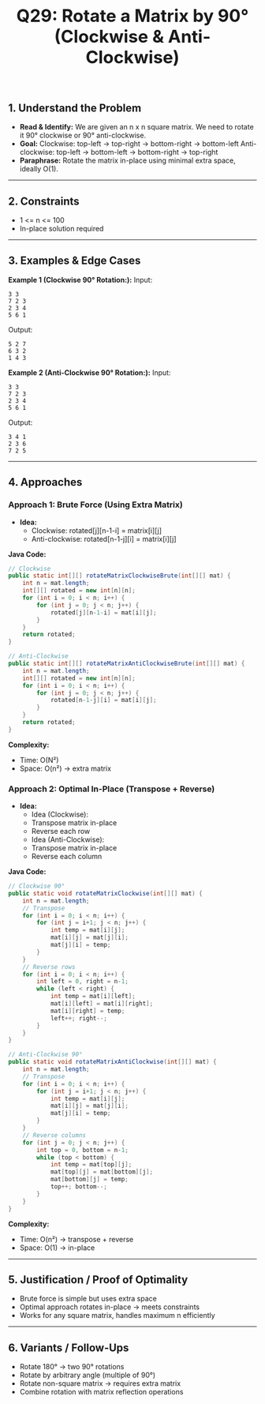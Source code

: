 <!-- #region 29-Rotate a Matrix by 90° (Clockwise & Anti-Clockwise) -->

<br>
<h1 style="text-align:center; font-size:2.5em; font-weight:bold;">Q29: Rotate a Matrix by 90° (Clockwise & Anti-Clockwise)</h1>
<br>

## 1. Understand the Problem
- **Read & Identify:** We are given an n x n square matrix. We need to rotate it 90° clockwise or 90° anti-clockwise.
- **Goal:** Clockwise: top-left → top-right → bottom-right → bottom-left  Anti-clockwise: top-left → bottom-left → bottom-right → top-right
- **Paraphrase:** Rotate the matrix in-place using minimal extra space, ideally O(1).

---

## 2. Constraints

- 1 <= n <= 100
- In-place solution required


---

## 3. Examples & Edge Cases

**Example 1 (Clockwise 90° Rotation:):**
Input:
```text
3 3
7 2 3
2 3 4
5 6 1
```
Output:
```text
5 2 7
6 3 2
1 4 3
```

**Example 2 (Anti-Clockwise 90° Rotation:):**
Input:
```text
3 3
7 2 3
2 3 4
5 6 1
```
Output:
```text
3 4 1
2 3 6
7 2 5
```


---

## 4. Approaches

### Approach 1: Brute Force (Using Extra Matrix)

- **Idea:**
  - Clockwise: rotated[j][n-1-i] = matrix[i][j]
  - Anti-clockwise: rotated[n-1-j][i] = matrix[i][j]

**Java Code:**
```java
// Clockwise
public static int[][] rotateMatrixClockwiseBrute(int[][] mat) {
    int n = mat.length;
    int[][] rotated = new int[n][n];
    for (int i = 0; i < n; i++) {
        for (int j = 0; j < n; j++) {
            rotated[j][n-1-i] = mat[i][j];
        }
    }
    return rotated;
}

// Anti-Clockwise
public static int[][] rotateMatrixAntiClockwiseBrute(int[][] mat) {
    int n = mat.length;
    int[][] rotated = new int[n][n];
    for (int i = 0; i < n; i++) {
        for (int j = 0; j < n; j++) {
            rotated[n-1-j][i] = mat[i][j];
        }
    }
    return rotated;
}
```

**Complexity:**
- Time: O(N²)
- Space: O(n²) → extra matrix

### Approach 2: Optimal In-Place (Transpose + Reverse)

- **Idea:**
  - Idea (Clockwise):
  - Transpose matrix in-place
  - Reverse each row
  - Idea (Anti-Clockwise):
  - Transpose matrix in-place
  - Reverse each column

**Java Code:**
```java
// Clockwise 90°
public static void rotateMatrixClockwise(int[][] mat) {
    int n = mat.length;
    // Transpose
    for (int i = 0; i < n; i++) {
        for (int j = i+1; j < n; j++) {
            int temp = mat[i][j];
            mat[i][j] = mat[j][i];
            mat[j][i] = temp;
        }
    }
    // Reverse rows
    for (int i = 0; i < n; i++) {
        int left = 0, right = n-1;
        while (left < right) {
            int temp = mat[i][left];
            mat[i][left] = mat[i][right];
            mat[i][right] = temp;
            left++; right--;
        }
    }
}

// Anti-Clockwise 90°
public static void rotateMatrixAntiClockwise(int[][] mat) {
    int n = mat.length;
    // Transpose
    for (int i = 0; i < n; i++) {
        for (int j = i+1; j < n; j++) {
            int temp = mat[i][j];
            mat[i][j] = mat[j][i];
            mat[j][i] = temp;
        }
    }
    // Reverse columns
    for (int j = 0; j < n; j++) {
        int top = 0, bottom = n-1;
        while (top < bottom) {
            int temp = mat[top][j];
            mat[top][j] = mat[bottom][j];
            mat[bottom][j] = temp;
            top++; bottom--;
        }
    }
}
```

**Complexity:**
- Time: O(n²) → transpose + reverse
- Space: O(1) → in-place


---

## 5. Justification / Proof of Optimality

- Brute force is simple but uses extra space
- Optimal approach rotates in-place → meets constraints
- Works for any square matrix, handles maximum n efficiently

---

## 6. Variants / Follow-Ups

- Rotate 180° → two 90° rotations
- Rotate by arbitrary angle (multiple of 90°)
- Rotate non-square matrix → requires extra matrix
- Combine rotation with matrix reflection operations

<!-- #endregion -->

